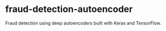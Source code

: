 # fraud-detection-autoencoder
Fraud detection using deep autoencoders built with Keras and TensorFlow.
